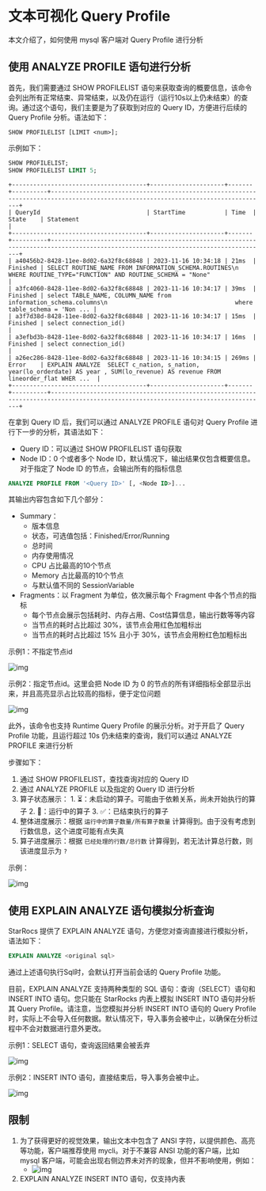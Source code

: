 # 文本可视化 Query Profile

本文介绍了，如何使用 mysql 客户端对 Query Profile 进行分析

## 使用 ANALYZE PROFILE 语句进行分析

首先，我们需要通过 SHOW PROFILELIST 语句来获取查询的概要信息，该命令会列出所有正常结束、异常结束，以及仍在运行（运行10s以上仍未结束）的查询。通过这个语句，我们主要是为了获取到对应的 Query ID，方便进行后续的 Query Profile 分析。语法如下：

```
SHOW PROFILELIST [LIMIT <num>];
```

示例如下：

```SQL
SHOW PROFILELIST;
SHOW PROFILELIST LIMIT 5;
```

```
+--------------------------------------+---------------------+-------+----------+-----------------------------------------------------------------------------------------------------------------------------------+
| QueryId                              | StartTime           | Time  | State    | Statement                                                                                                                         |
+--------------------------------------+---------------------+-------+----------+-----------------------------------------------------------------------------------------------------------------------------------+
| a40456b2-8428-11ee-8d02-6a32f8c68848 | 2023-11-16 10:34:18 | 21ms  | Finished | SELECT ROUTINE_NAME FROM INFORMATION_SCHEMA.ROUTINES\n    WHERE ROUTINE_TYPE="FUNCTION" AND ROUTINE_SCHEMA = "None"               |
| a3fc4060-8428-11ee-8d02-6a32f8c68848 | 2023-11-16 10:34:17 | 39ms  | Finished | select TABLE_NAME, COLUMN_NAME from information_schema.columns\n                                    where table_schema = 'Non ... |
| a3f7d38d-8428-11ee-8d02-6a32f8c68848 | 2023-11-16 10:34:17 | 15ms  | Finished | select connection_id()                                                                                                            |
| a3efbd3b-8428-11ee-8d02-6a32f8c68848 | 2023-11-16 10:34:17 | 16ms  | Finished | select connection_id()                                                                                                            |
| a26ec286-8428-11ee-8d02-6a32f8c68848 | 2023-11-16 10:34:15 | 269ms | Error    | EXPLAIN ANALYZE  SELECT c_nation, s_nation, year(lo_orderdate) AS year , SUM(lo_revenue) AS revenue FROM lineorder_flat WHER ...  |
+--------------------------------------+---------------------+-------+----------+-----------------------------------------------------------------------------------------------------------------------------------+
```

在拿到 Query ID 后，我们可以通过 ANALYZE PROFILE 语句对 Query Profile 进行下一步的分析，其语法如下：

- Query ID：可以通过 SHOW PROFILELIST 语句获取
- Node ID：0 个或者多个 Node ID，默认情况下，输出结果仅包含概要信息。对于指定了 Node ID 的节点，会输出所有的指标信息

```SQL
ANALYZE PROFILE FROM '<Query ID>' [, <Node ID>]...
```

其输出内容包含如下几个部分：

- Summary：
    - 版本信息
    - 状态，可选值包括：Finished/Error/Running
    - 总时间
    - 内存使用情况
    - CPU 占比最高的10个节点
    - Memory 占比最高的10个节点
    - 与默认值不同的 SessionVariable
- Fragments：以 Fragment 为单位，依次展示每个 Fragment 中各个节点的指标
    - 每个节点会展示包括耗时、内存占用、Cost估算信息，输出行数等等内容
    - 当节点的耗时占比超过 30%，该节点会用红色加粗标出
    - 当节点的耗时占比超过 15% 且小于 30%，该节点会用粉红色加粗标出

示例1：不指定节点id

![img](../assets/Profile/text_based_profile_without_node_id.jpeg)

示例2：指定节点id。这里会把 Node ID 为 0 的节点的所有详细指标全部显示出来，并且高亮显示占比较高的指标，便于定位问题

![img](../assets/Profile/text_based_profile_with_node_id.jpeg)

此外，该命令也支持 Runtime Query Profile 的展示分析。对于开启了 Query Profile 功能，且运行超过 10s 仍未结束的查询，我们可以通过 ANALYZE PROFILE 来进行分析

步骤如下：

1. 通过 SHOW PROFILELIST，查找查询对应的 Query ID
2. 通过 ANALYZE PROFILE 以及指定的 Query ID 进行分析
  1. 算子状态展示：
    1. ⏳：未启动的算子。可能由于依赖关系，尚未开始执行的算子
    2. 🚀：运行中的算子
    3. ✅：已结束执行的算子
  2. 整体进度展示：根据 `运行中的算子数量/所有算子数量` 计算得到。由于没有考虑到行数信息，这个进度可能有点失真
  3. 算子进度展示：根据 `已经处理的行数/总行数` 计算得到，若无法计算总行数，则该进度显示为 `?`

示例：

![img](../assets/Profile/text_based_runtime_profile.jpeg)


## 使用 EXPLAIN ANALYZE 语句模拟分析查询

StarRocs 提供了 EXPLAIN ANALYZE 语句，方便您对查询直接进行模拟分析，语法如下：

```SQL
EXPLAIN ANALYZE <original sql>
```

通过上述语句执行Sql时，会默认打开当前会话的 Query Profile 功能。

目前，EXPLAIN ANALYZE 支持两种类型的 SQL 语句：查询（SELECT）语句和 INSERT INTO 语句。您只能在 StarRocks 内表上模拟 INSERT INTO 语句并分析其 Query Profile。请注意，当您模拟并分析 INSERT INTO 语句的 Query Profile 时，实际上不会导入任何数据。默认情况下，导入事务会被中止，以确保在分析过程中不会对数据进行意外更改。

示例1：SELECT 语句，查询返回结果会被丢弃

![img](../assets/Profile/text_based_explain_analyze_select.jpeg)


示例2：INSERT INTO 语句，直接结束后，导入事务会被中止。

![img](../assets/Profile/text_based_explain_analyze_insert.jpeg)


## 限制

1. 为了获得更好的视觉效果，输出文本中包含了 ANSI 字符，以提供颜色、高亮等功能，客户端推荐使用 mycli。对于不兼容 ANSI 功能的客户端，比如 mysql 客户端，可能会出现右侧边界未对齐的现象，但并不影响使用，例如：
    - ![img](../assets/Profile/text_based_profile_not_aligned.jpeg)
1. EXPLAIN ANALYZE INSERT INTO 语句，仅支持内表


